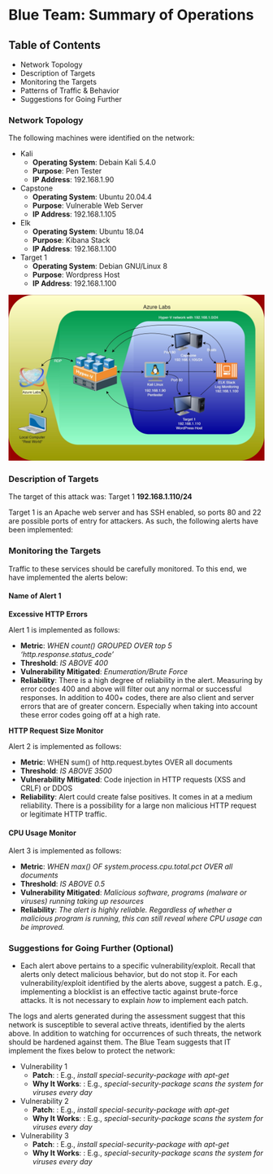 # **Blue Team: Summary of Operations**


## **Table of Contents**



* Network Topology
* Description of Targets
* Monitoring the Targets
* Patterns of Traffic & Behavior
* Suggestions for Going Further


### **Network Topology**

The following machines were identified on the network:



* Kali
    * **Operating System**: Debain Kali 5.4.0
    * **Purpose**: Pen Tester
    * **IP Address**: 192.168.1.90
* Capstone
    * **Operating System**: Ubuntu 20.04.4
    * **Purpose**: Vulnerable Web Server
    * **IP Address**: 192.168.1.105
* Elk
    * **Operating System**: Ubuntu 18.04
    * **Purpose**: Kibana Stack
    * **IP Address**: 192.168.1.100
* Target 1
    * **Operating System**: Debian GNU/Linux 8
    * **Purpose**: Wordpress Host
    * **IP Address**: 192.168.1.100


![Network Diagram](Images/NetworkDiagram.jpg)



### **Description of Targets**

The target of this attack was: Target 1 **192.168.1.110/24**

Target 1 is an Apache web server and has SSH enabled, so ports 80 and 22 are possible ports of entry for attackers. As such, the following alerts have been implemented:


### **Monitoring the Targets**

Traffic to these services should be carefully monitored. To this end, we have implemented the alerts below:


#### **Name of Alert 1**

**Excessive HTTP Errors**

Alert 1 is implemented as follows:



* **Metric**: _WHEN count() GROUPED OVER top 5 ‘http.response.status_code’_
* **Threshold**: _IS ABOVE 400_
* **Vulnerability Mitigated**: _Enumeration/Brute Force_
* **Reliability**: There is a high degree of reliability in the alert. Measuring by error codes 400 and above will filter out any normal or successful responses. In addition to 400+ codes, there are also client and server errors that are of greater concern. Especially when taking into account these error codes going off at a high rate.

**HTTP Request Size Monitor**

Alert 2 is implemented as follows:



* **Metric**: WHEN sum() of http.request.bytes OVER all documents
* **Threshold**: _IS ABOVE 3500_
* **Vulnerability Mitigated**: Code injection in HTTP requests (XSS and CRLF) or DDOS
* **Reliability**: Alert could create false positives. It comes in at a medium reliability. There is a possibility for a large non malicious HTTP request or legitimate HTTP traffic.


#### **CPU Usage Monitor**

Alert 3 is implemented as follows:



* **Metric**: _WHEN max() OF system.process.cpu.total.pct OVER all documents_
* **Threshold**: _IS ABOVE 0.5_
* **Vulnerability Mitigated**: _Malicious software, programs (malware or viruses) running taking up resources_
* **Reliability**: _The alert is highly reliable. Regardless of whether a malicious program is running, this can still reveal where CPU usage can be improved._

### 


### **Suggestions for Going Further (Optional)**



* Each alert above pertains to a specific vulnerability/exploit. Recall that alerts only detect malicious behavior, but do not stop it. For each vulnerability/exploit identified by the alerts above, suggest a patch. E.g., implementing a blocklist is an effective tactic against brute-force attacks. It is not necessary to explain _how_ to implement each patch.

The logs and alerts generated during the assessment suggest that this network is susceptible to several active threats, identified by the alerts above. In addition to watching for occurrences of such threats, the network should be hardened against them. The Blue Team suggests that IT implement the fixes below to protect the network:



* Vulnerability 1
    * **Patch**: : E.g., _install special-security-package with apt-get_
    * **Why It Works**: : E.g., _special-security-package scans the system for viruses every day_
* Vulnerability 2
    * **Patch**: : E.g., _install special-security-package with apt-get_
    * **Why It Works**: : E.g., _special-security-package scans the system for viruses every day_
* Vulnerability 3
    * **Patch**: : E.g., _install special-security-package with apt-get_
    * **Why It Works**: : E.g., _special-security-package scans the system for viruses every day_
